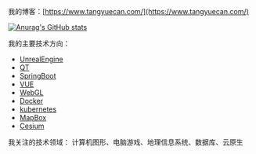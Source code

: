我的博客：[https://www.tangyuecan.com/](https://www.tangyuecan.com/)

[![Anurag's GitHub stats](https://github-readme-stats.vercel.app/api?username=tan9710630)](https://github.com/anuraghazra/github-readme-stats)

我的主要技术方向：
- [UnrealEngine](https://www.unrealengine.com/zh-CN)
- [QT](https://www.qt.io/)
- [SpringBoot](https://spring.io/projects/spring-boot/)
- [VUE](https://cn.vuejs.org/)
- [WebGL](https://www.khronos.org/webgl/)
- [Docker](https://www.docker.com/)
- [kubernetes](https://kubernetes.io/)
- [MapBox](https://www.mapbox.com/)
- [Cesium](https://cesium.com/)

我关注的技术领域：
计算机图形、电脑游戏、地理信息系统、数据库、云原生
